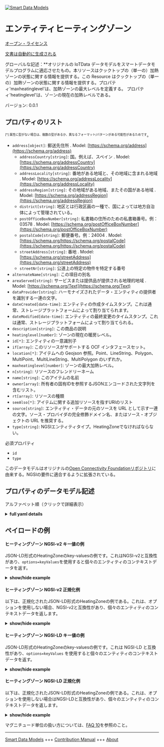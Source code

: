 <!-- 10-Header -->    
[![Smart Data Models](https://smartdatamodels.org/wp-content/uploads/2022/01/SmartDataModels_logo.png "Logo")](https://smartdatamodels.org)    
エンティティヒーティングゾーン    
===============<!-- /10-Header -->    
<!-- 15-License -->    
[オープン・ライセンス](https://github.com/smart-data-models//dataModel.OCF/blob/master/HeatingZone/LICENSE.md)    
[文書は自動的に生成される](https://docs.google.com/presentation/d/e/2PACX-1vTs-Ng5dIAwkg91oTTUdt8ua7woBXhPnwavZ0FxgR8BsAI_Ek3C5q97Nd94HS8KhP-r_quD4H0fgyt3/pub?start=false&loop=false&delayms=3000#slide=id.gb715ace035_0_60)    
<!-- /15-License -->    
<!-- 20-Description -->    
グローバルな記述：**オリジナルの IoTData データモデルをスマートデータモデルプログラムに適応させたもの。本リソースはクックトップの（単一の）加熱ゾーンの状態に関する情報を提供する。この Resource はクックトップの（単一の）加熱ゾーンの状態に関する情報を提供する。プロパティ'maxheatinglevel'は、加熱ゾーンの最大レベルを定義する。 プロパティ'heatinglevel'は、ゾーンの現在の加熱レベルである。    
バージョン: 0.0.1    
<!-- /20-Description -->    
<!-- 30-PropertiesList -->    
## プロパティのリスト    
<sup><sub>[*] 属性に型がない場合は、複数の型があるか、異なるフォーマット/パターンがある可能性があるためです</sub></sup>。    
- `address[object]`: 郵送先住所  . Model: [https://schema.org/address](https://schema.org/address)	- `addressCountry[string]`: 国。例えば、スペイン  . Model: [https://schema.org/addressCountry](https://schema.org/addressCountry)    
	- `addressLocality[string]`: 番地がある地域と、その地域に含まれる地域  . Model: [https://schema.org/addressLocality](https://schema.org/addressLocality)    
	- `addressRegion[string]`: その地域がある地域、またその国がある地域  . Model: [https://schema.org/addressRegion](https://schema.org/addressRegion)    
	- `district[string]`: 地区とは行政区画の一種で、国によっては地方自治体によって管理されている。      
	- `postOfficeBoxNumber[string]`: 私書箱の住所のための私書箱番号。例：03578  . Model: [https://schema.org/postOfficeBoxNumber](https://schema.org/postOfficeBoxNumber)    
	- `postalCode[string]`: 郵便番号。例：24004  . Model: [https://schema.org/https://schema.org/postalCode](https://schema.org/https://schema.org/postalCode)    
	- `streetAddress[string]`: 番地  . Model: [https://schema.org/streetAddress](https://schema.org/streetAddress)    
	- `streetNr[string]`: 公道上の特定の物件を特定する番号      
- `alternateName[string]`: この項目の別名  - `areaServed[string]`: サービスまたは提供品が提供される地理的地域  . Model: [https://schema.org/Text](https://schema.org/Text)- `dataProvider[string]`: ハーモナイズされたデータ・エンティティの提供者を識別する一連の文字。  - `dateCreated[date-time]`: エンティティの作成タイムスタンプ。これは通常、ストレージプラットフォームによって割り当てられます。  - `dateModified[date-time]`: エンティティの最終変更のタイムスタンプ。これは通常、ストレージプラットフォームによって割り当てられる。  - `description[string]`: この商品の説明  - `heatinglevel[number]`: ゾーンの現在の暖房レベル。  - `id[*]`: エンティティの一意識別子  - `if[array]`: このリソースがサポートする OCF インタフェースセット。  - `location[*]`: アイテムへの Geojson 参照。Point、LineString、Polygon、MultiPoint、MultiLineString、MultiPolygon のいずれか。  - `maxheatinglevel[number]`: ゾーンの最大加熱レベル。  - `n[string]`: リソースのフレンドリーネーム  - `name[string]`: このアイテムの名前  - `owner[array]`: 所有者の固有IDを参照するJSONエンコードされた文字列を含むリスト。  - `rt[array]`: リソースの種類  - `seeAlso[*]`: アイテムに関する追加リソースを指すURIのリスト  - `source[string]`: エンティティ・データの元のソースを URL として示す一連の文字。ソース・プロバイダの完全修飾ドメイン名、またはソース・オブジェクトの URL を推奨する。  - `type[string]`: NGSIエンティティタイプ。HeatingZoneでなければならない。  <!-- /30-PropertiesList -->    
<!-- 35-RequiredProperties -->    
必須プロパティ    
- `id`  - `type`  <!-- /35-RequiredProperties -->    
<!-- 40-RequiredProperties -->    
このデータモデルはオリジナルの[Open Connectivity Foundationリポジトリ](https://github.com/openconnectivityfoundation/IoTDataModels)に由来する。NGSIの要件に適合するように拡張されている。    
<!-- /40-RequiredProperties -->    
<!-- 50-DataModelHeader -->    
## プロパティのデータモデル記述    
アルファベット順（クリックで詳細表示）    
<!-- /50-DataModelHeader -->    
<!-- 60-ModelYaml -->    
<details><summary><strong>full yaml details</strong></summary>      
```yaml    
HeatingZone:      
  description: 'Smart Data Models Program adaptation of the original IoTData data Models. This Resource provides information about the status of a (single) heating zone of a Cook-Top. It describes the case of a Cook-Top whose zones can be activated dynamically (i.e. the device implements pot recognition). The Property ''maxheatinglevel'' defines the max level for the heating zone The Property ''heatinglevel'' is the current heating level of the zone   For each element, the value range is from 0 (indication that the zone is not heating) to ''maxheatinglevel''.'      
  properties:      
    address:      
      description: The mailing address      
      properties:      
        addressCountry:      
          description: 'The country. For example, Spain'      
          type: string      
          x-ngsi:      
            model: https://schema.org/addressCountry      
            type: Property      
        addressLocality:      
          description: 'The locality in which the street address is, and which is in the region'      
          type: string      
          x-ngsi:      
            model: https://schema.org/addressLocality      
            type: Property      
        addressRegion:      
          description: 'The region in which the locality is, and which is in the country'      
          type: string      
          x-ngsi:      
            model: https://schema.org/addressRegion      
            type: Property      
        district:      
          description: 'A district is a type of administrative division that, in some countries, is managed by the local government'      
          type: string      
          x-ngsi:      
            type: Property      
        postOfficeBoxNumber:      
          description: 'The post office box number for PO box addresses. For example, 03578'      
          type: string      
          x-ngsi:      
            model: https://schema.org/postOfficeBoxNumber      
            type: Property      
        postalCode:      
          description: 'The postal code. For example, 24004'      
          type: string      
          x-ngsi:      
            model: https://schema.org/https://schema.org/postalCode      
            type: Property      
        streetAddress:      
          description: The street address      
          type: string      
          x-ngsi:      
            model: https://schema.org/streetAddress      
            type: Property      
        streetNr:      
          description: Number identifying a specific property on a public street      
          type: string      
          x-ngsi:      
            type: Property      
      type: object      
      x-ngsi:      
        model: https://schema.org/address      
        type: Property      
    alternateName:      
      description: An alternative name for this item      
      type: string      
      x-ngsi:      
        type: Property      
    areaServed:      
      description: The geographic area where a service or offered item is provided      
      type: string      
      x-ngsi:      
        model: https://schema.org/Text      
        type: Property      
    dataProvider:      
      description: A sequence of characters identifying the provider of the harmonised data entity      
      type: string      
      x-ngsi:      
        type: Property      
    dateCreated:      
      description: Entity creation timestamp. This will usually be allocated by the storage platform      
      format: date-time      
      type: string      
      x-ngsi:      
        type: Property      
    dateModified:      
      description: Timestamp of the last modification of the entity. This will usually be allocated by the storage platform      
      format: date-time      
      type: string      
      x-ngsi:      
        type: Property      
    description:      
      description: A description of this item      
      type: string      
      x-ngsi:      
        type: Property      
    heatinglevel:      
      description: The current heating level for the zone.      
      readOnly: true      
      type: number      
      x-ngsi:      
        type: Property      
    id:      
      anyOf:      
        - description: Identifier format of any NGSI entity      
          maxLength: 256      
          minLength: 1      
          pattern: ^[\w\-\.\{\}\$\+\*\[\]`|~^@!,:\\]+$      
          type: string      
          x-ngsi:      
            type: Property      
        - description: Identifier format of any NGSI entity      
          format: uri      
          type: string      
          x-ngsi:      
            type: Property      
      description: Unique identifier of the entity      
      x-ngsi:      
        type: Property      
    if:      
      description: The OCF Interface set supported by this Resource.      
      items:      
        enum:      
          - oic.if.s      
          - oic.if.baseline      
        type: string      
      minItems: 2      
      readOnly: true      
      type: array      
      uniqueItems: true      
      x-ngsi:      
        type: Property      
    location:      
      description: 'Geojson reference to the item. It can be Point, LineString, Polygon, MultiPoint, MultiLineString or MultiPolygon'      
      oneOf:      
        - description: Geojson reference to the item. Point      
          properties:      
            bbox:      
              items:      
                type: number      
              minItems: 4      
              type: array      
            coordinates:      
              items:      
                type: number      
              minItems: 2      
              type: array      
            type:      
              enum:      
                - Point      
              type: string      
          required:      
            - type      
            - coordinates      
          title: GeoJSON Point      
          type: object      
          x-ngsi:      
            type: GeoProperty      
        - description: Geojson reference to the item. LineString      
          properties:      
            bbox:      
              items:      
                type: number      
              minItems: 4      
              type: array      
            coordinates:      
              items:      
                items:      
                  type: number      
                minItems: 2      
                type: array      
              minItems: 2      
              type: array      
            type:      
              enum:      
                - LineString      
              type: string      
          required:      
            - type      
            - coordinates      
          title: GeoJSON LineString      
          type: object      
          x-ngsi:      
            type: GeoProperty      
        - description: Geojson reference to the item. Polygon      
          properties:      
            bbox:      
              items:      
                type: number      
              minItems: 4      
              type: array      
            coordinates:      
              items:      
                items:      
                  items:      
                    type: number      
                  minItems: 2      
                  type: array      
                minItems: 4      
                type: array      
              type: array      
            type:      
              enum:      
                - Polygon      
              type: string      
          required:      
            - type      
            - coordinates      
          title: GeoJSON Polygon      
          type: object      
          x-ngsi:      
            type: GeoProperty      
        - description: Geojson reference to the item. MultiPoint      
          properties:      
            bbox:      
              items:      
                type: number      
              minItems: 4      
              type: array      
            coordinates:      
              items:      
                items:      
                  type: number      
                minItems: 2      
                type: array      
              type: array      
            type:      
              enum:      
                - MultiPoint      
              type: string      
          required:      
            - type      
            - coordinates      
          title: GeoJSON MultiPoint      
          type: object      
          x-ngsi:      
            type: GeoProperty      
        - description: Geojson reference to the item. MultiLineString      
          properties:      
            bbox:      
              items:      
                type: number      
              minItems: 4      
              type: array      
            coordinates:      
              items:      
                items:      
                  items:      
                    type: number      
                  minItems: 2      
                  type: array      
                minItems: 2      
                type: array      
              type: array      
            type:      
              enum:      
                - MultiLineString      
              type: string      
          required:      
            - type      
            - coordinates      
          title: GeoJSON MultiLineString      
          type: object      
          x-ngsi:      
            type: GeoProperty      
        - description: Geojson reference to the item. MultiLineString      
          properties:      
            bbox:      
              items:      
                type: number      
              minItems: 4      
              type: array      
            coordinates:      
              items:      
                items:      
                  items:      
                    items:      
                      type: number      
                    minItems: 2      
                    type: array      
                  minItems: 4      
                  type: array      
                type: array      
              type: array      
            type:      
              enum:      
                - MultiPolygon      
              type: string      
          required:      
            - type      
            - coordinates      
          title: GeoJSON MultiPolygon      
          type: object      
          x-ngsi:      
            type: GeoProperty      
      x-ngsi:      
        type: GeoProperty      
    maxheatinglevel:      
      description: The maximum heating level for the zone.      
      readOnly: true      
      type: number      
      x-ngsi:      
        type: Property      
    n:      
      description: Friendly name of the Resource      
      maxLength: 64      
      readOnly: true      
      type: string      
      x-ngsi:      
        type: Property      
    name:      
      description: The name of this item      
      type: string      
      x-ngsi:      
        type: Property      
    owner:      
      description: A List containing a JSON encoded sequence of characters referencing the unique Ids of the owner(s)      
      items:      
        anyOf:      
          - description: Identifier format of any NGSI entity      
            maxLength: 256      
            minLength: 1      
            pattern: ^[\w\-\.\{\}\$\+\*\[\]`|~^@!,:\\]+$      
            type: string      
            x-ngsi:      
              type: Property      
          - description: Identifier format of any NGSI entity      
            format: uri      
            type: string      
            x-ngsi:      
              type: Property      
        description: Unique identifier of the entity      
        x-ngsi:      
          type: Property      
      type: array      
      x-ngsi:      
        type: Property      
    rt:      
      description: The Resource Type.      
      items:      
        enum:      
          - oic.r.heatingzone      
        maxLength: 64      
        type: string      
      minItems: 1      
      readOnly: true      
      type: array      
      uniqueItems: true      
      x-ngsi:      
        type: Property      
    seeAlso:      
      description: list of uri pointing to additional resources about the item      
      oneOf:      
        - items:      
            format: uri      
            type: string      
          minItems: 1      
          type: array      
        - format: uri      
          type: string      
      x-ngsi:      
        type: Property      
    source:      
      description: 'A sequence of characters giving the original source of the entity data as a URL. Recommended to be the fully qualified domain name of the source provider, or the URL to the source object'      
      type: string      
      x-ngsi:      
        type: Property      
    type:      
      description: NGSI entity type. It has to be HeatingZone      
      enum:      
        - HeatingZone      
      type: string      
      x-ngsi:      
        type: Property      
  required:      
    - id      
    - type      
  type: object      
  x-derived-from: https://github.com/OpenInterConnect/IoTDataModels/blob/master/HeatingZoneResURI.swagger.json      
  x-disclaimer: 'Redistribution and use in source and binary forms, with or without modification, are permitted  provided that the license conditions are met. Copyleft (c) 2022 Contributors to Smart Data Models Program'      
  x-license-url: https://github.com/smart-data-models/dataModel.OCF/blob/master/HeatingZone/LICENSE.md      
  x-model-schema: https://smart-data-models.github.io/dataModel.IoTDataModels/HeatingZone/schema.json      
  x-model-tags: OCF      
  x-version: 0.0.1      
```    
</details>      
<!-- /60-ModelYaml -->    
<!-- 70-MiddleNotes -->    
<!-- /70-MiddleNotes -->    
<!-- 80-Examples -->    
## ペイロードの例    
#### ヒーティングゾーン NGSI-v2 キー値の例    
JSON-LD形式のHeatingZoneのkey-valuesの例です。これはNGSI-v2と互換性があり、`options=keyValues`を使用すると個々のエンティティのコンテキストデータを返す。    
<details><summary><strong>show/hide example</strong></summary>      
```json  
{  
  "id": "urn:ngsi-ld:HeatingZone:id:WYRW:78551335",  
  "dateCreated": "1994-05-25T00:16:38Z",  
  "dateModified": "1973-08-12T04:18:53Z",  
  "source": "Compar",  
  "name": "Receive material fear avoid culture staff cut thousand.",  
  "alternateName": "Education week risk spring let.",  
  "description": "Great discuss administration money care. Business factor team begin.",  
  "dataProvider": "Too yeah through born since contain pressure. Good season perform bal",  
  "owner": [  
    "urn:ngsi-ld:HeatingZone:items:BPLI:90016877",  
    "urn:ngsi-ld:HeatingZone:items:KNJW:15261328"  
  ],  
  "seeAlso": [  
    "urn:ngsi-ld:HeatingZone:items:ZCSB:30140728"  
  ],  
  "location": {  
    "type": "Point",  
    "coordinates": [  
      73.9101395,  
      56.752641  
    ]  
  },  
  "address": {  
    "streetAddress": "Story although test pressure recently daughter. Very hear audience occur senior live environmen",  
    "addressLocality": "Tree a example bring just old. Attention dog outside part. Although this animal space.",  
    "addressRegion": "Mind traditional certainly name present yourself. Oil another operation unit board bring sometimes.",  
    "addressCountry": "Fall choose act statement grow ten exist. Relate relationship south say four bed. Service at Congress cell card.",  
    "postalCode": "Happen case pattern call six camera. Smile place wind page newspaper theory board. Moment less compare suggest p",  
    "postOfficeBoxNumber": "Case political usually down president owner contain. C",  
    "streetNr": "You head start. Understand mind best follow. East public return believe policy un",  
    "district": "Throw law avoid pull why suffer century. Former certainly black."  
  },  
  "areaServed": "Idea direction development exactly contain a",  
  "rt": [  
    "oic.r.heatingzone"  
  ],  
  "heatinglevel": 864,  
  "maxheatinglevel": 864,  
  "n": "American whole magazine truth stop whose. On traditi",  
  "if": [  
    "oic.if.s",  
    "oic.if.baseline"  
  ],  
  "type": "HeatingZone"  
}  
```  
</details>    
#### ヒーティングゾーン NGSI-v2 正規化例    
以下は、正規化されたJSON-LD形式のHeatingZoneの例である。これは、オプションを使用しない場合、NGSI-v2と互換性があり、個々のエンティティのコンテキストデータを返します。    
<details><summary><strong>show/hide example</strong></summary>      
```json  
{  
  "id": "urn:ngsi-ld:HeatingZone:id:WYRW:78551335",  
  "dateCreated": {  
    "type": "DateTime",  
    "value": "1994-05-25T00:16:38Z"  
  },  
  "dateModified": {  
    "type": "DateTime",  
    "value": "1973-08-12T04:18:53Z"  
  },  
  "source": {  
    "type": "Text",  
    "value": "Compar"  
  },  
  "name": {  
    "type": "Text",  
    "value": "Receive material fear avoid culture staff cut thousand."  
  },  
  "alternateName": {  
    "type": "Text",  
    "value": "Education week risk spring let."  
  },  
  "description": {  
    "type": "Text",  
    "value": "Great discuss administration money care. Business factor team begin."  
  },  
  "dataProvider": {  
    "type": "Text",  
    "value": "Too yeah through born since contain pressure. Good season perform bal"  
  },  
  "owner": {  
    "type": "StructuredValue",  
    "value": [  
      "urn:ngsi-ld:HeatingZone:items:BPLI:90016877",  
      "urn:ngsi-ld:HeatingZone:items:KNJW:15261328"  
    ]  
  },  
  "seeAlso": {  
    "type": "StructuredValue",  
    "value": [  
      "urn:ngsi-ld:HeatingZone:items:ZCSB:30140728"  
    ]  
  },  
  "location": {  
    "type": "geo:json",  
    "value": {  
      "type": "Point",  
      "coordinates": [  
        73.9101395,  
        56.752641  
      ]  
    }  
  },  
  "address": {  
    "type": "StructuredValue",  
    "value": {  
      "streetAddress": "Story although test pressure recently daughter. Very hear audience occur senior live environmen",  
      "addressLocality": "Tree a example bring just old. Attention dog outside part. Although this animal space.",  
      "addressRegion": "Mind traditional certainly name present yourself. Oil another operation unit board bring sometimes.",  
      "addressCountry": "Fall choose act statement grow ten exist. Relate relationship south say four bed. Service at Congress cell card.",  
      "postalCode": "Happen case pattern call six camera. Smile place wind page newspaper theory board. Moment less compare suggest p",  
      "postOfficeBoxNumber": "Case political usually down president owner contain. C",  
      "streetNr": "You head start. Understand mind best follow. East public return believe policy un",  
      "district": "Throw law avoid pull why suffer century. Former certainly black."  
    }  
  },  
  "areaServed": {  
    "type": "Text",  
    "value": "Idea direction development exactly contain a"  
  },  
  "rt": {  
    "type": "StructuredValue",  
    "value": [  
      "oic.r.heatingzone"  
    ]  
  },  
  "heatinglevel": {  
    "type": "Number",  
    "value": 864  
  },  
  "maxheatinglevel": {  
    "type": "Number",  
    "value": 864  
  },  
  "n": {  
    "type": "Text",  
    "value": "American whole magazine truth stop whose. On traditi"  
  },  
  "if": {  
    "type": "StructuredValue",  
    "value": [  
      "oic.if.s",  
      "oic.if.baseline"  
    ]  
  },  
  "type": "HeatingZone"  
}  
```  
</details>    
#### ヒーティングゾーン NGSI-LD キー値の例    
JSON-LD形式のHeatingZoneのkey-valuesの例です。これは NGSI-LD と互換性があり、`options=keyValues` を使用すると個々のエンティティのコンテキストデータを返す。    
<details><summary><strong>show/hide example</strong></summary>      
```json  
{  
  "id": "urn:ngsi-ld:HeatingZone:id:WYRW:78551335",  
  "dateCreated": "1994-05-25T00:16:38Z",  
  "dateModified": "1973-08-12T04:18:53Z",  
  "source": "Compar",  
  "name": "Receive material fear avoid culture staff cut thousand.",  
  "alternateName": "Education week risk spring let.",  
  "description": "Great discuss administration money care. Business factor team begin.",  
  "dataProvider": "Too yeah through born since contain pressure. Good season perform bal",  
  "owner": [  
    "urn:ngsi-ld:HeatingZone:items:BPLI:90016877",  
    "urn:ngsi-ld:HeatingZone:items:KNJW:15261328"  
  ],  
  "seeAlso": [  
    "urn:ngsi-ld:HeatingZone:items:ZCSB:30140728"  
  ],  
  "location": {  
    "type": "Point",  
    "coordinates": [  
      73.9101395,  
      56.752641  
    ]  
  },  
  "address": {  
    "streetAddress": "Story although test pressure recently daughter. Very hear audience occur senior live environmen",  
    "addressLocality": "Tree a example bring just old. Attention dog outside part. Although this animal space.",  
    "addressRegion": "Mind traditional certainly name present yourself. Oil another operation unit board bring sometimes.",  
    "addressCountry": "Fall choose act statement grow ten exist. Relate relationship south say four bed. Service at Congress cell card.",  
    "postalCode": "Happen case pattern call six camera. Smile place wind page newspaper theory board. Moment less compare suggest p",  
    "postOfficeBoxNumber": "Case political usually down president owner contain. C",  
    "streetNr": "You head start. Understand mind best follow. East public return believe policy un",  
    "district": "Throw law avoid pull why suffer century. Former certainly black."  
  },  
  "areaServed": "Idea direction development exactly contain a",  
  "rt": [  
    "oic.r.heatingzone"  
  ],  
  "heatinglevel": 864,  
  "maxheatinglevel": 864,  
  "n": "American whole magazine truth stop whose. On traditi",  
  "if": [  
    "oic.if.s",  
    "oic.if.baseline"  
  ],  
  "type": "HeatingZone",  
  "@context": [  
    "https://smartdatamodels.org/context.jsonld"  
  ]  
}  
```  
</details>    
#### ヒーティングゾーン NGSI-LD 正規化例    
以下は、正規化されたJSON-LD形式のHeatingZoneの例である。これは、オプションを使用しない場合はNGSI-LDと互換性があり、個々のエンティティのコンテキストデータを返します。    
<details><summary><strong>show/hide example</strong></summary>      
```json  
{  
    "id": "urn:ngsi-ld:HeatingZone:id:WYRW:78551335",  
    "dateCreated": {  
        "type": "Property",  
        "value": {  
            "@type": "DateTime",  
            "@value": "1994-05-25T00:16:38Z"  
        }  
    },  
    "dateModified": {  
        "type": "Property",  
        "value": {  
            "@type": "DateTime",  
            "@value": "1973-08-12T04:18:53Z"  
        }  
    },  
    "source": {  
        "type": "Property",  
        "value": "Compar"  
    },  
    "name": {  
        "type": "Property",  
        "value": "Receive material fear avoid culture staff cut thousand."  
    },  
    "alternateName": {  
        "type": "Property",  
        "value": "Education week risk spring let."  
    },  
    "description": {  
        "type": "Property",  
        "value": "Great discuss administration money care. Business factor team begin."  
    },  
    "dataProvider": {  
        "type": "Property",  
        "value": "Too yeah through born since contain pressure. Good season perform bal"  
    },  
    "owner": {  
        "type": "Property",  
        "value": [  
            "urn:ngsi-ld:HeatingZone:items:BPLI:90016877",  
            "urn:ngsi-ld:HeatingZone:items:KNJW:15261328"  
        ]  
    },  
    "seeAlso": {  
        "type": "Property",  
        "value": [  
            "urn:ngsi-ld:HeatingZone:items:ZCSB:30140728"  
        ]  
    },  
    "location": {  
        "type": "GeoProperty",  
        "value": {  
            "type": "Point",  
            "coordinates": [  
                73.9101395,  
                56.752641  
            ]  
        }  
    },  
    "address": {  
        "type": "Property",  
        "value": {  
            "streetAddress": "Story although test pressure recently daughter. Very hear audience occur senior live environmen",  
            "addressLocality": "Tree a example bring just old. Attention dog outside part. Although this animal space.",  
            "addressRegion": "Mind traditional certainly name present yourself. Oil another operation unit board bring sometimes.",  
            "addressCountry": "Fall choose act statement grow ten exist. Relate relationship south say four bed. Service at Congress cell card.",  
            "postalCode": "Happen case pattern call six camera. Smile place wind page newspaper theory board. Moment less compare suggest p",  
            "postOfficeBoxNumber": "Case political usually down president owner contain. C",  
            "streetNr": "You head start. Understand mind best follow. East public return believe policy un",  
            "district": "Throw law avoid pull why suffer century. Former certainly black."  
        }  
    },  
    "areaServed": {  
        "type": "Property",  
        "value": "Idea direction development exactly contain a"  
    },  
    "rt": {  
        "type": "Property",  
        "value": [  
            "oic.r.heatingzone"  
        ]  
    },  
    "heatinglevel": {  
        "type": "Property",  
        "value": 864  
    },  
    "maxheatinglevel": {  
        "type": "Property",  
        "value": 864  
    },  
    "n": {  
        "type": "Property",  
        "value": "American whole magazine truth stop whose. On traditi"  
    },  
    "if": {  
        "type": "Property",  
        "value": [  
            "oic.if.s",  
            "oic.if.baseline"  
        ]  
    },  
    "type": "HeatingZone",  
    "@context": [  
        "https://smartdatamodels.org/context.jsonld"  
    ]  
}  
```  
</details><!-- /80-Examples -->    
<!-- 90-FooterNotes -->    
<!-- /90-FooterNotes -->    
<!-- 95-Units -->    
マグニチュード単位の扱い方については、[FAQ 10](https://smartdatamodels.org/index.php/faqs/)を参照のこと。    
<!-- /95-Units -->    
<!-- 97-LastFooter -->    
---    
[Smart Data Models](https://smartdatamodels.org) +++ [Contribution Manual](https://bit.ly/contribution_manual) +++ [About](https://bit.ly/Introduction_SDM)<!-- /97-LastFooter -->    
